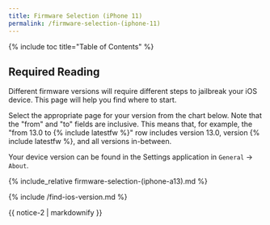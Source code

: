 ```yaml
---
title: Firmware Selection (iPhone 11)
permalink: /firmware-selection-(iphone-11)
---
```


{% include toc title="Table of Contents" %}

## Required Reading

Different firmware versions will require different steps to jailbreak your iOS device. This page will help you find where to start.

Select the appropriate page for your version from the chart below. Note that the "from" and "to" fields are inclusive. This means that, for example, the "from 13.0 to {% include latestfw %}" row includes version 13.0, version {% include latestfw %}, and all versions in-between.

Your device version can be found in the Settings application in `General` -> `About`.

{% include_relative firmware-selection-(iphone-a13).md %}

{% include /find-ios-version.md %}


<div class="notice">{{ notice-2 | markdownify }}</div>
